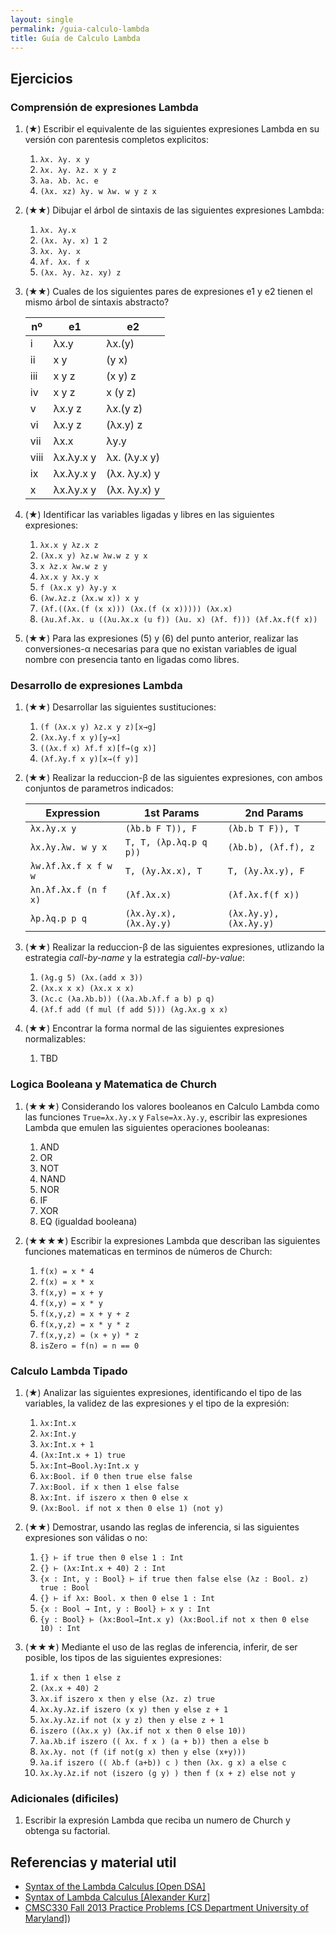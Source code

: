 ```yaml
---
layout: single
permalink: /guia-calculo-lambda
title: Guía de Calculo Lambda
---
```


## Ejercicios

### Comprensión de expresiones Lambda

1. (★) Escribir el equivalente de las siguientes expresiones Lambda en su versión con parentesis completos explicitos:
   1. `λx. λy. x y`
   2. `λx. λy. λz. x y z`
   3. `λa. λb. λc. e`
   4. `(λx. xz) λy. w λw. w y z x`

2. (★★) Dibujar el árbol de sintaxis de las siguientes expresiones Lambda:
   1.  `λx. λy.x`
   2.  `(λx. λy. x) 1 2`
   3.  `λx. λy. x`
   4.  `λf. λx. f x`
   5.  `(λx. λy. λz. xy) z`

3. (★★) Cuales de los siguientes pares de expresiones e1 y e2 tienen el mismo árbol de sintaxis abstracto? 

    | nº   | e1        | e2           |
    | ---- | --------- | ------------ |
    | i    | λx.y      | λx.(y)       |
    | ii   | x y       | (y x)        |
    | iii  | x y z     | (x y) z      |
    | iv   | x y z     | x (y z)      |
    | v    | λx.y z    | λx.(y z)     |
    | vi   | λx.y z    | (λx.y) z     |
    | vii  | λx.x      | λy.y         |
    | viii | λx.λy.x y | λx. (λy.x y) |
    | ix   | λx.λy.x y | (λx. λy.x) y |
    | x    | λx.λy.x y | (λx. λy.x) y |

4. (★) Identificar las variables ligadas y libres en las siguientes expresiones:
   1. `λx.x y λz.x z`
   2. `(λx.x y) λz.w λw.w z y x`
   3. `x λz.x λw.w z y`
   4. `λx.x y λx.y x`
   5. `f (λx.x y) λy.y x`
   6. `(λw.λz.z (λx.w x)) x y`
   7. `(λf.((λx.(f (x x))) (λx.(f (x x))))) (λx.x)`
   8. `(λu.λf.λx. u ((λu.λx.x (u f)) (λu. x) (λf. f))) (λf.λx.f(f x))`

5. (★★) Para las expresiones (5) y (6) del punto anterior, realizar las conversiones-α necesarias para que no existan variables de igual nombre con presencia tanto en ligadas como libres.


### Desarrollo de expresiones Lambda

1. (★★) Desarrollar las siguientes sustituciones:
   1. `(f (λx.x y) λz.x y z)[x→g]`
   2. `(λx.λy.f x y)[y→x]`
   3. `((λx.f x) λf.f x)[f→(g x)]`
   4. `(λf.λy.f x y)[x→(f y)]`

2. (★★) Realizar la reduccion-β de las siguientes expresiones, con ambos conjuntos de parametros indicados: 

    | Expression           | 1st Params             | 2nd Params             |  
    | -------------------- | ---------------------- | ---------------------- |
    | `λx.λy.x y`          | `(λb.b F T)), F`       | `(λb.b T F)), T`       |
    | `λx.λy.λw. w y x`    | `T, T, (λp.λq.p q p))` | `(λb.b), (λf.f), z`    |
    | `λw.λf.λx.f x f w w` | `T, (λy.λx.x), T`      | `T, (λy.λx.y), F`      |
    | `λn.λf.λx.f (n f x)` | `(λf.λx.x)`            | `(λf.λx.f(f x))`       |
    | `λp.λq.p p q`        | `(λx.λy.x), (λx.λy.y)` | `(λx.λy.y), (λx.λy.y)` |


3. (★★) Realizar la reduccion-β de las siguientes expresiones, utlizando la estrategia _call-by-name_ y la estrategia _call-by-value_: 
   1. `(λg.g 5) (λx.(add x 3))`
   2. `(λx.x x x) (λx.x x x)`
   3. `(λc.c (λa.λb.b)) ((λa.λb.λf.f a b) p q)`
   4. `(λf.f add (f mul (f add 5))) (λg.λx.g x x)`

4. (★★) Encontrar la forma normal de las siguientes expresiones normalizables:
   1. TBD


### Logica Booleana y Matematica de Church

1. (★★★) Considerando los valores booleanos en Calculo Lambda como las funciones `True=λx.λy.x` y `False=λx.λy.y`, escribir las expresiones Lambda que emulen las siguientes operaciones booleanas:
   1. AND
   2. OR
   3. NOT
   4. NAND
   5. NOR
   6. IF
   7. XOR
   8. EQ (igualdad booleana)

2. (★★★★) Escribir la expresiones Lambda que describan las siguientes funciones matematicas en terminos de números de Church:
   1. `f(x) = x * 4`
   2. `f(x) = x * x`
   4. `f(x,y) = x + y`
   5. `f(x,y) = x * y`
   6. `f(x,y,z) = x + y + z`
   7. `f(x,y,z) = x * y * z`
   8. `f(x,y,z) = (x + y) * z`
   9. `isZero = f(n) = n == 0`

### Calculo Lambda Tipado

1. (★) Analizar las siguientes expresiones, identificando el tipo de las variables, la validez de las expresiones y el tipo de la expresión:
   1. `λx:Int.x`
   2. `λx:Int.y`
   3. `λx:Int.x + 1`
   4. `(λx:Int.x + 1) true`
   5. `λx:Int→Bool.λy:Int.x y`
   6. `λx:Bool. if 0 then true else false`
   7. `λx:Bool. if x then 1 else false`
   8. `λx:Int. if iszero x then 0 else x`
   9. `(λx:Bool. if not x then 0 else 1) (not y)`

2. (★★) Demostrar, usando las reglas de inferencia, si las siguientes expresiones son válidas o no:
   1. `{} ⊢ if true then 0 else 1 : Int`
   2. `{} ⊢ (λx:Int.x + 40) 2 : Int`
   3. `{x : Int, y : Bool} ⊢ if true then false else (λz : Bool. z) true : Bool`
   4. `{} ⊢ if λx: Bool. x then 0 else 1 : Int`
   5. `{x : Bool → Int, y : Bool} ⊢ x y : Int`
   6. `{y : Bool} ⊢ (λx:Bool→Int.x y) (λx:Bool.if not x then 0 else 10) : Int`

3. (★★★) Mediante el uso de las reglas de inferencia, inferir, de ser posible, los tipos de las siguientes expresiones:
   1. `if x then 1 else z`
   2. `(λx.x + 40) 2`
   3. `λx.if iszero x then y else (λz. z) true`
   4. `λx.λy.λz.if iszero (x y) then y else z + 1`
   5. `λx.λy.λz.if not (x y z) then y else z + 1`
   6. `iszero ((λx.x y) (λx.if not x then 0 else 10))`
   7. `λa.λb.if iszero (( λx. f x ) (a + b)) then a else b`
   8. `λx.λy. not (f (if not(g x) then y else (x+y)))`
   9. `λa.if iszero (( λb.f (a+b)) c ) then (λx. g x) a else c`
   10. `λx.λy.λz.if not (iszero (g y) ) then f (x + z) else not y`


### Adicionales (dificiles)

1. Escribir la expresión Lambda que reciba un numero de Church y obtenga su factorial.

## Referencias y material util

* [Syntax of the Lambda Calculus [Open DSA]](https://opendsa.cs.vt.edu/ODSA/Books/PL/html/Syntax.html)
* [Syntax of Lambda Calculus [Alexander Kurz]](https://hackmd.io/@alexhkurz/S1D0yP8Bw#Parsing-Concrete-Syntax)
* [CMSC330 Fall 2013 Practice Problems [CS Department University of Maryland]](https://www.cs.umd.edu/class/fall2017/cmsc330/tests/prac8-soln-fall13.pdf))

